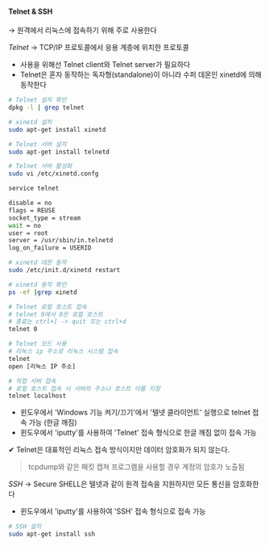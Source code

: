 #### Telnet & SSH  
→ 원격에서 리눅스에 접속하기 위해 주로 사용한다

*Telnet*  → TCP/IP 프로토콜에서 응용 계층에 위치한 프로토콜

- 사용을 위해선 Telnet client와 Telnet server가 필요하다
- Telnet은 혼자 동작하는 독자형(standalone)이 아니라 수퍼 데몬인 xinetd에 의해 동작한다

```bash
# Telnet 설치 확인
dpkg -l | grep telnet

# xinetd 설치
sudo apt-get install xinetd

# Telnet 서버 설치
sudo apt-get install telnetd

# Telnet 서버 활성화
sudo vi /etc/xinetd.confg

service telnet

disable = no
flags = REUSE 
socket_type = stream
wait = no
user = root
server = /usr/sbin/in.telnetd
log_on_failure = USERID

# xinetd 데몬 동작
sudo /etc/init.d/xinetd restart

# xinetd 동작 확인
ps -ef |grep xinetd

# Telnet 로컬 호스트 접속
# telnet 0에서 0은 로컬 호스트
# 종료는 ctrl+] -> quit 또는 ctrl+d
telnet 0

# Telnet 모드 사용
# 리눅스 ip 주소로 리눅스 시스템 접속
telnet
open [리눅스 IP 주소]

# 직접 서버 접속
# 로컬 호스트 접속 시 서버의 주소나 호스트 이름 지정
telnet localhost
```

- 윈도우에서 'Windows 기능 켜기/끄기'에서 '텔넷 클라이언트' 실행으로 telnet 접속 가능 (한글 깨짐)
- 윈도우에서 'iputty'를 사용하여 'Telnet' 접속 형식으로 한글 깨짐 없이 접속 가능

✔ Telnet은 대표적인 리눅스 접속 방식이지만 데이터 암호화가 되지 않는다.

  > tcpdump와 같은 패킷 캡쳐 프로그램을 사용할 경우 계정의 암호가 노출됨

*SSH* → Secure SHELL은 텔넷과 같이 원격 접속을 지원하지만 모든 통신을 암호화한다

- 윈도우에서 'iputty'를 사용하여 'SSH' 접속 형식으로 접속 가능

```bash
# SSH 설치
sudo apt-get install ssh
```
